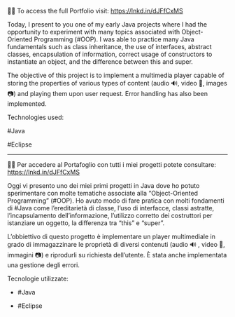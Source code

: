 👨‍💻 To access the full Portfolio visit: https://lnkd.in/dJFfCxMS

Today, I present to you one of my early Java projects where I had the opportunity to experiment with many topics associated with Object-Oriented Programming (#OOP). I was able to practice many Java fundamentals such as class inheritance, the use of interfaces, abstract classes, encapsulation of information, correct usage of constructors to instantiate an object, and the difference between this and super.

The objective of this project is to implement a multimedia player capable of storing the properties of various types of content (audio 🔊, video 🎥, images 📷) and playing them upon user request. Error handling has also been implemented.

Technologies used:

#Java

#Eclipse

-----------------------------------------------
👨‍💻 Per accedere al Portafoglio con tutti i miei progetti potete consultare: https://lnkd.in/dJFfCxMS

Oggi vi presento uno dei miei primi progetti in Java dove ho potuto sperimentare con molte tematiche associate alla “Object-Oriented Programming” (#OOP). Ho avuto modo di fare pratica con molti fondamenti di #Java come l’ereditarietà di classe, l’uso di interfacce, classi astratte, l’incapsulamento dell’informazione, l’utilizzo corretto dei costruttori per istanziare un oggetto, la differenza tra “this” e “super”. 

L’obbiettivo di questo progetto è implementare un player multimediale in grado di immagazzinare le proprietà di diversi contenuti (audio 🔊 , video 🎥, immagini 📷) e riprodurli su richiesta dell’utente. È stata anche implementata una gestione degli errori.

Tecnologie utilizzate:

 - #Java

 - #Eclipse
